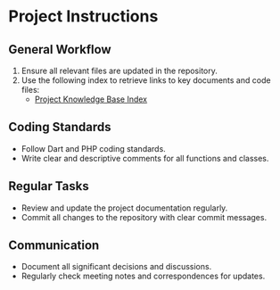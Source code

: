 # Project Instructions

## General Workflow
1. Ensure all relevant files are updated in the repository.
2. Use the following index to retrieve links to key documents and code files:
   - [Project Knowledge Base Index](https://raw.githubusercontent.com/your-repo/project/main/pkb-index.md)

## Coding Standards
- Follow Dart and PHP coding standards.
- Write clear and descriptive comments for all functions and classes.

## Regular Tasks
- Review and update the project documentation regularly.
- Commit all changes to the repository with clear commit messages.

## Communication
- Document all significant decisions and discussions.
- Regularly check meeting notes and correspondences for updates.
